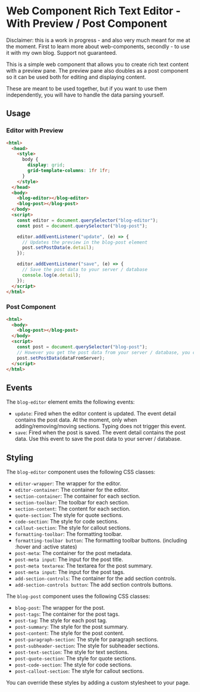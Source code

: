 # Web Component Rich Text Editor - With Preview / Post Component

Disclaimer: this is a work in progress - and also very much meant for me at the moment. First to learn more about web-components, secondly - to use it with my own blog. Support not guaranteed.

This is a simple web component that allows you to create rich text content with a preview pane.
The preview pane also doubles as a post component so it can be used both for editing and displaying content.

These are meant to be used together, but if you want to use them independently, you will have to handle the data parsing yourself.

## Usage

### Editor with Preview

```html
<html>
  <head>
    <style>
      body {
        display: grid;
        grid-template-columns: 1fr 1fr;
      }
    </style>
  </head>
  <body>
    <blog-editor></blog-editor>
    <blog-post></blog-post>
  </body>
  <script>
    const editor = document.querySelector("blog-editor");
    const post = document.querySelector("blog-post");

    editor.addEventListener("update", (e) => {
      // Updates the preview in the blog-post element
      post.setPostData(e.detail);
    });

    editor.addEventListener("save", (e) => {
      // Save the post data to your server / database
      console.log(e.detail);
    });
  </script>
</html>
```

### Post Component

```html
<html>
  <body>
    <blog-post></blog-post>
  </body>
  <script>
    const post = document.querySelector("blog-post");
    // However you get the post data from your server / database, you can set it on the post component
    post.setPostData(dataFromServer);
  </script>
</html>
```

## Events

The `blog-editor` element emits the following events:

- `update`: Fired when the editor content is updated. The event detail contains the post data. At the moment, only when adding/removing/moving sections. Typing does not trigger this event.
- `save`: Fired when the post is saved. The event detail contains the post data. Use this event to save the post data to your server / database.

## Styling

The `blog-editor` component uses the following CSS classes:

- `editor-wrapper`: The wrapper for the editor.
- `editor-container`: The container for the editor.
- `section-container`: The container for each section.
- `section-toolbar`: The toolbar for each section.
- `section-content`: The content for each section.
- `quote-section`: The style for quote sections.
- `code-section`: The style for code sections.
- `callout-section`: The style for callout sections.
- `formatting-toolbar`: The formatting toolbar.
- `formatting-toolbar button`: The formatting toolbar buttons. (including :hover and :active states)
- `post-meta`: The container for the post metadata.
- `post-meta input`: The input for the post title.
- `post-meta textarea`: The textarea for the post summary.
- `post-meta input`: The input for the post tags.
- `add-section-controls`: The container for the add section controls.
- `add-section-controls button`: The add section controls buttons.

The `blog-post` component uses the following CSS classes:

- `blog-post`: The wrapper for the post.
- `post-tags`: The container for the post tags.
- `post-tag`: The style for each post tag.
- `post-summary`: The style for the post summary.
- `post-content`: The style for the post content.
- `post-paragraph-section`: The style for paragraph sections.
- `post-subheader-section`: The style for subheader sections.
- `post-text-section`: The style for text sections.
- `post-quote-section`: The style for quote sections.
- `post-code-section`: The style for code sections.
- `post-callout-section`: The style for callout sections.

You can override these styles by adding a custom stylesheet to your page.
